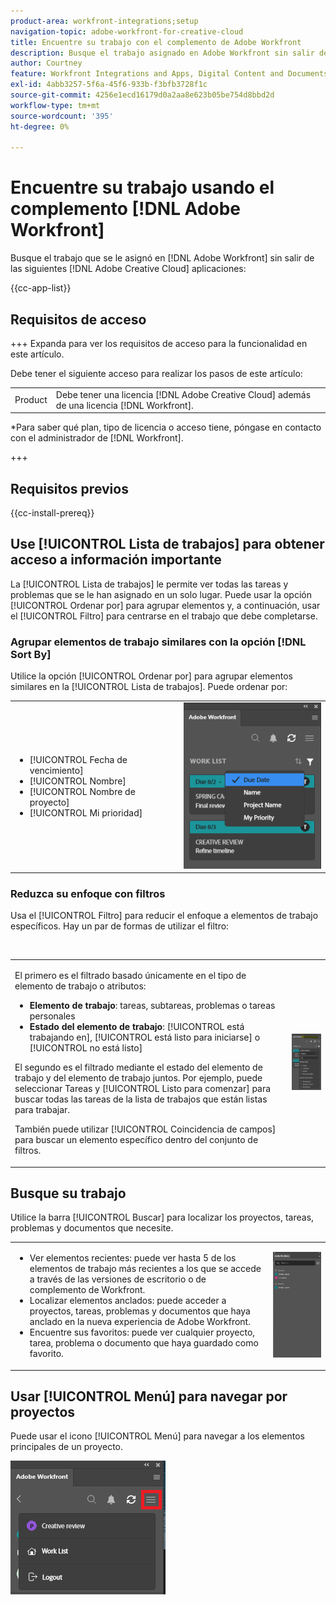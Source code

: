 ```yaml
---
product-area: workfront-integrations;setup
navigation-topic: adobe-workfront-for-creative-cloud
title: Encuentre su trabajo con el complemento de Adobe Workfront
description: Busque el trabajo asignado en Adobe Workfront sin salir de las aplicaciones de Adobe Creative Cloud.
author: Courtney
feature: Workfront Integrations and Apps, Digital Content and Documents
exl-id: 4abb3257-5f6a-45f6-933b-f3bfb3728f1c
source-git-commit: 4256e1ecd16179d0a2aa8e623b05be754d8bbd2d
workflow-type: tm+mt
source-wordcount: '395'
ht-degree: 0%

---
```


# Encuentre su trabajo usando el complemento [!DNL Adobe Workfront]

Busque el trabajo que se le asignó en [!DNL Adobe Workfront] sin salir de las siguientes [!DNL Adobe Creative Cloud] aplicaciones:

{{cc-app-list}}

## Requisitos de acceso

+++ Expanda para ver los requisitos de acceso para la funcionalidad en este artículo.

Debe tener el siguiente acceso para realizar los pasos de este artículo:

<table style="table-layout:auto"> 
 <col> 
 <col> 
 <tbody> 
 <!-- <tr> 
   <td role="rowheader">[!DNL Adobe Workfront] plan*</td> 
   <td> <p>[!UICONTROL Pro] or higher</p> </td> 
  </tr> 
  <tr data-mc-conditions=""> 
   <td role="rowheader">[!DNL Adobe Workfront] license*</td> 
   <td> <p>[!UICONTROL Work] or [!UICONTROL Plan]</p> </td> 
  </tr> -->
  <tr> 
   <td role="rowheader">Product</td> 
   <td>Debe tener una licencia [!DNL Adobe Creative Cloud] además de una licencia [!DNL Workfront].</td> 
  </tr> 
 </tbody> 
</table>

&#42;Para saber qué plan, tipo de licencia o acceso tiene, póngase en contacto con el administrador de [!DNL Workfront].

+++

## Requisitos previos

{{cc-install-prereq}}

## Use [!UICONTROL Lista de trabajos] para obtener acceso a información importante

La [!UICONTROL Lista de trabajos] le permite ver todas las tareas y problemas que se le han asignado en un solo lugar. Puede usar la opción [!UICONTROL Ordenar por] para agrupar elementos y, a continuación, usar el [!UICONTROL Filtro] para centrarse en el trabajo que debe completarse.

### Agrupar elementos de trabajo similares con la opción [!DNL Sort By]

Utilice la opción [!UICONTROL Ordenar por] para agrupar elementos similares en la [!UICONTROL Lista de trabajos]. Puede ordenar por:

<table style="table-layout:auto"> 
 <col> 
 <col> 
 <tbody> 
  <tr> 
   <td> 
    <ul> 
     <li>[!UICONTROL Fecha de vencimiento]</li> 
     <li>[!UICONTROL Nombre]</li> 
     <li>[!UICONTROL Nombre de proyecto]</li> 
     <li>[!UICONTROL Mi prioridad]</li> 
    </ul> </td> 
   <td> <img src="assets/copy-of-sort-by-350x606.png" style="width: 350;height: 606;"> </td> 
  </tr> 
 </tbody> 
</table>

### Reduzca su enfoque con filtros

Usa el [!UICONTROL Filtro] para reducir el enfoque a elementos de trabajo específicos. Hay un par de formas de utilizar el filtro:

 

<table style="table-layout:auto"> 
 <col> 
 <col> 
 <tbody> 
  <tr> 
   <td> <p>El primero es el filtrado basado únicamente en el tipo de elemento de trabajo o atributos:</p> 
    <ul> 
     <li><strong>Elemento de trabajo</strong>: tareas, subtareas, problemas o tareas personales</li> 
     <li><strong>Estado del elemento de trabajo</strong>: [!UICONTROL está trabajando en], [!UICONTROL está listo para iniciarse] o [!UICONTROL no está listo]</li> 
    </ul> <p>El segundo es el filtrado mediante el estado del elemento de trabajo y del elemento de trabajo juntos. Por ejemplo, puede seleccionar Tareas y [!UICONTROL Listo para comenzar] para buscar todas las tareas de la lista de trabajos que están listas para trabajar.</p> <p>También puede utilizar [!UICONTROL Coincidencia de campos] para buscar un elemento específico dentro del conjunto de filtros. </p> </td> 
   <td> <img src="assets/copy-of-filter-p-350x603.png" style="width: 350;height: 603;"> </td> 
  </tr> 
 </tbody> 
</table>

## Busque su trabajo

Utilice la barra [!UICONTROL Buscar] para localizar los proyectos, tareas, problemas y documentos que necesite.

<table style="table-layout:auto"> 
 <col> 
 <col> 
 <tbody> 
  <tr> 
   <td> 
    <ul> 
     <li>Ver elementos recientes: puede ver hasta 5 de los elementos de trabajo más recientes a los que se accede a través de las versiones de escritorio o de complemento de Workfront.</li> 
     <li>Localizar elementos anclados: puede acceder a proyectos, tareas, problemas y documentos que haya anclado en la nueva experiencia de Adobe Workfront.</li> 
     <li>Encuentre sus favoritos: puede ver cualquier proyecto, tarea, problema o documento que haya guardado como favorito.</li> 
    </ul> </td> 
   <td> <img src="assets/copy-of-search-p.png"> </td> 
  </tr> 
 </tbody> 
</table>

## Usar [!UICONTROL Menú] para navegar por proyectos

Puede usar el icono [!UICONTROL Menú] para navegar a los elementos principales de un proyecto.

![](assets/go-back-to-work-list-350x314.png)
